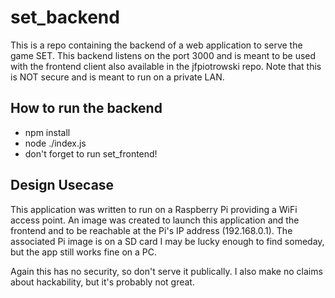 # set_backend
This is a repo containing the backend of a web application to serve the game SET. This backend listens on the port 3000 and is meant to be used with the frontend client also available in the jfpiotrowski repo. Note that this is NOT secure and is meant to run on a private LAN.

## How to run the backend
* npm install
* node ./index.js
* don't forget to run set_frontend!

## Design Usecase

This application was written to run on a Raspberry Pi providing a WiFi access point. An image was created to launch this application and the frontend and to be reachable at the Pi's IP address (192.168.0.1). The associated Pi image is on a SD card I may be lucky enough to find someday, but the app still works fine on a PC.

Again this has no security, so don't serve it publically. I also make no claims about hackability, but it's probably not great.
